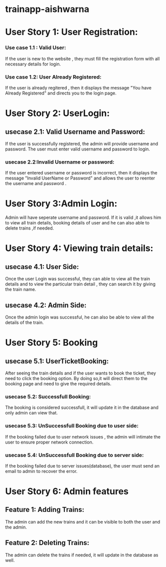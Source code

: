 # trainapp-aishwarna

# User Story 1: User Registration:

### Use case 1.1 : Valid User:
 If the user is new to the website , they must fill the registration form with all necessary details for login.

### Use case 1.2: User Already Registered:
If the user is already regitered , then it displays the message "You have Already Registered" and directs you to the login page.

# User Story 2:  UserLogin:

## usecase 2.1: Valid Username and Password:
If the user is successfully registered, the admin will provide username and password.
The user must enter valid  username and password to login.

### usecase 2.2:Invalid Username or password:
If the user entered username or password is incorrect, then it displays the message "Invalid UserName or Password" and allows the user to reenter the username and password .

# User Story 3:Admin Login:
Admin will have seperate  username and password. If it is valid ,it allows him to view all train details, booking details of user and he can also able to delete trains ,if needed.

# User Story 4: Viewing train details:

##  usecase 4.1: User Side:
 Once the user Login was successful, they can able to view all the train details and to view the particular train detail , they can search it by giving the train name.
 
 ## usecase 4.2: Admin Side:
 Once the admin login was successful, he can also be able to view all the details of the train.
 

# User Story 5: Booking 

## usecase 5.1: UserTicketBooking:
After seeing the train details and if the user  wants to book the ticket, they need to click the booking option.
By doing so,it will direct them to the booking page and need to give the required details.

### usecase 5.2: Successfull Booking:
 The booking is considered successfull, it will update it in the database and only admin can view that.
 
 ### usecase 5.3: UnSuccessfull Booking due to user side:
 If the booking failed due to user network issues , the admin will intimate the user to ensure proper network connection.    
  
### usecase 5.4: UnSuccessfull Booking due to server side:
If the booking failed due to server issues(database), the user must send an email to admin to recover the error.


# User Story 6: Admin features

## Feature 1: Adding Trains:

The admin can add the new trains and it can be visible to both the user and the admin.

## Feature 2: Deleting Trains: 
The admin can delete the trains if needed, it will update in the database as well.


 












